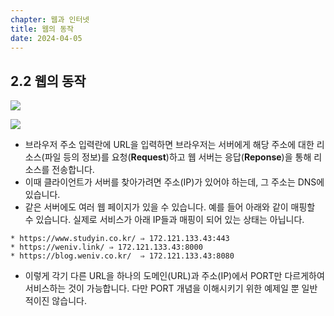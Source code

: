```yaml
---
chapter: 웹과 인터넷
title: 웹의 동작
date: 2024-04-05
---
```


## 2.2 웹의 동작

![](/images/basecamp-network/chapter02-1-3.png)

![](/images/basecamp-network/chapter02-1-4.png)

- 브라우저 주소 입력란에 URL을 입력하면 브라우저는 서버에게 해당 주소에 대한 리소스(파일 등의 정보)를 요청(**Request**)하고 웹 서버는 응답(**Reponse**)을 통해 리소스를 전송합니다.
- 이때 클라이언트가 서버를 찾아가려면 주소(IP)가 있어야 하는데, 그 주소는 DNS에 있습니다.
- 같은 서버에도 여러 웹 페이지가 있을 수 있습니다. 예를 들어 아래와 같이 매핑할 수 있습니다. 실제로 서비스가 아래 IP들과 매핑이 되어 있는 상태는 아닙니다.

```
* https://www.studyin.co.kr/ ⇒ 172.121.133.43:443
* https://weniv.link/ ⇒ 172.121.133.43:8000
* https://blog.weniv.co.kr/  ⇒ 172.121.133.43:8080
```

- 이렇게 각기 다른 URL을 하나의 도메인(URL)과 주소(IP)에서 PORT만 다르게하여 서비스하는 것이 가능합니다. 다만 PORT 개념을 이해시키기 위한 예제일 뿐 일반적이진 않습니다.
